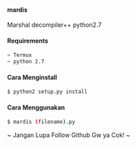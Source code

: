 #### mardis
Marshal decompiler++ python2.7
#### Requirements
````bash
~ Termux
~ python 2.7
````
#### Cara Menginstall
````bash
$ python2 setup.py install
````
#### Cara Menggunakan
````bash
$ mardis (filename).py
````
~ Jangan Lupa Follow Github Gw ya Cok! ~
